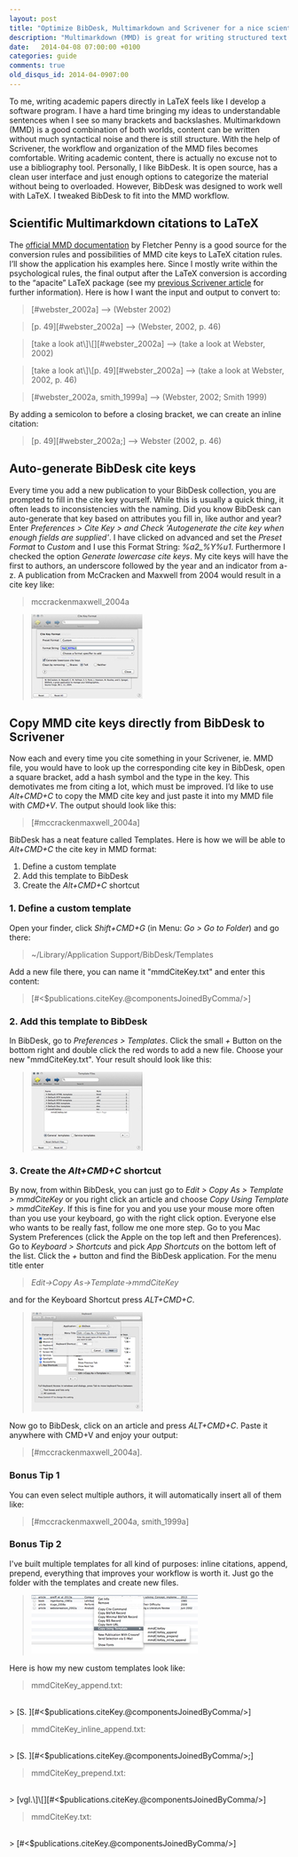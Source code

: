 ```yaml
---
layout: post
title: "Optimize BibDesk, Multimarkdown and Scrivener for a nice scientific bibliography and citation workflow"
description: "Multimarkdown (MMD) is great for writing structured text without much syntactical noise. This article shows how BibDesk can be tweaked to fit well into a MMD workflow."
date:   2014-04-08 07:00:00 +0100
categories: guide
comments: true
old_disqus_id: 2014-04-0907:00
---
```


To me, writing academic papers directly in LaTeX feels like I develop a software program. I have a hard time bringing my ideas to understandable sentences when I see so many brackets and backslashes. Multimarkdown (MMD) is a good combination of both worlds, content can be written without much syntactical noise and there is still structure. With the help of Scrivener, the workflow and organization of the MMD files becomes comfortable. Writing academic content, there is actually no excuse not to use a bibliography tool. Personally, I like BibDesk. It is open source, has a clean user interface and just enough options to categorize the material without being to overloaded. However, BibDesk was designed to work well with LaTeX. I tweaked BibDesk to fit into the MMD workflow.

## Scientific Multimarkdown citations to LaTeX

The [official MMD documentation][1] by Fletcher Penny is a good source for the conversion rules and possibilities of MMD cite keys to LaTeX citation rules. I’ll show the application his examples here. Since I mostly write within the psychological rules, the final output after the LaTeX conversion is according to the “apacite” LaTeX package (see my [previous Scrivener article][2] for further information). Here is how I want the input and output to convert to:

> [#webster_2002a] —> (Webster 2002)

> [p. 49][#webster_2002a] —> (Webster, 2002, p. 46)

> [take a look at\\]\\[][#webster_2002a] —> (take a look at Webster, 2002)

> [take a look at\\]\\[p. 49][#webster_2002a] —> (take a look at Webster, 2002, p. 46)

> [#webster_2002a, smith_1999a] —> (Webster, 2002; Smith 1999) 

By adding a semicolon to before a closing bracket, we can create an inline citation:

> [p. 49][#webster_2002a;] —> Webster (2002, p. 46)


## Auto-generate BibDesk cite keys

Every time you add a new publication to your BibDesk collection, you are prompted to fill in the cite key yourself. While this is usually a quick thing, it often leads to inconsistencies with the naming. Did you know BibDesk can auto-generate that key based on attributes you fill in, like author and year?
Enter *Preferences > Cite Key > and Check 'Autogenerate the cite key when enough fields are supplied'*. I have clicked on advanced and set the *Preset Format* to *Custom* and I use this Format String: *%a2_%Y%u1*. Furthermore I checked the option *Generate lowercase cite keys*. My cite keys will have the first to authors, an underscore followed by the year and an indicator from a-z. A publication from McCracken and Maxwell from 2004 would result in a cite key like: 
> mccrackenmaxwell_2004a

> <a href="/assets/2014-04-bibdesk3.jpg"><img src="/assets/2014-04-bibdesk3_p.jpg" /></a>

## Copy MMD cite keys directly from BibDesk to Scrivener

Now each and every time you cite something in your Scrivener, ie. MMD file, you would have to look up the corresponding cite key in BibDesk, open a square bracket, add a hash symbol and the type in the key. This demotivates me from citing a lot, which must be improved. I’d like to use *Alt+CMD+C* to copy the MMD cite key and just paste it into my MMD file with *CMD+V*. The output should look like this: 
> [#mccrackenmaxwell_2004a]

BibDesk has a neat feature called Templates. Here is how we will be able to *Alt+CMD+C* the cite key in MMD format:

1. Define a custom template
2. Add this template to BibDesk
3. Create the *Alt+CMD+C* shortcut

### 1. Define a custom template
Open your finder, click *Shift+CMD+G* (in Menu: *Go > Go to Folder*) and go there:

> ~/Library/Application Support/BibDesk/Templates

Add a new file there, you can name it "mmdCiteKey.txt" and enter this content:

> [#<$publications.citeKey.@componentsJoinedByComma/>]


### 2. Add this template to BibDesk
In BibDesk, go to *Preferences > Templates*. Click the small *+* Button on the bottom right and double click the red words to add a new file. Choose your new "mmdCiteKey.txt". Your result should look like this:

> <a href="/assets/2014-04-bibdesk2.jpg"><img src="/assets/2014-04-bibdesk2_p.jpg" /></a>

### 3. Create the *Alt+CMD+C* shortcut
By now, from within BibDesk, you can just go to *Edit > Copy As > Template > mmdCiteKey* or you right click an article and choose *Copy Using Template > mmdCiteKey*. If this is fine for you and you use your mouse more often than you use your keyboard, go with the right click option. Everyone else who wants to be really fast, follow me one more step. Go to you Mac System Preferences (click the Apple on the top left and then Preferences). Go to *Keyboard > Shortcuts* and pick *App Shortcuts* on the bottom left of the list. Click the *+* button and find the BibDesk application. For the menu title enter 

> *Edit->Copy As->Template->mmdCiteKey*

and for the Keyboard Shortcut press *ALT+CMD+C*.

> <a href="/assets/2014-04-bibdesk1.jpg"><img src="/assets/2014-04-bibdesk1_p.jpg" /></a>

Now go to BibDesk, click on an article and press *ALT+CMD+C*. Paste it anywhere with CMD+V and enjoy your output: 
> [#mccrackenmaxwell_2004a].

### Bonus Tip 1
You can even select multiple authors, it will automatically insert all of them like:
> [#mccrackenmaxwell_2004a, smith_1999a]

### Bonus Tip 2
I've built multiple templates for all kind of purposes: inline citations, append, prepend, everything that improves your workflow is worth it. Just go the folder with the templates and create new files.
> <a href="/assets/2014-04-bibdesk4.jpg"><img src="/assets/2014-04-bibdesk4_p.jpg" /></a>

Here is how my new custom templates look like:
> mmdCiteKey_append.txt:
<br/>
> [S. ][#<$publications.citeKey.@componentsJoinedByComma/>]

> mmdCiteKey_inline_append.txt:
<br/>
> [S. ][#<$publications.citeKey.@componentsJoinedByComma/>;]

> mmdCiteKey_prepend.txt:
<br/>
> [vgl.\]\[][#<$publications.citeKey.@componentsJoinedByComma/>]

> mmdCiteKey.txt:
<br/>
> [#<$publications.citeKey.@componentsJoinedByComma/>]




[1]: http://fletcher.github.io/peg-multimarkdown/mmd-manual.pdf
[2]: http://timbrandes.com/blog/2012/02/28/howto-write-your-thesis-in-latex-using-scrivener-2-multimarkdown-3-and-bibdesk/
